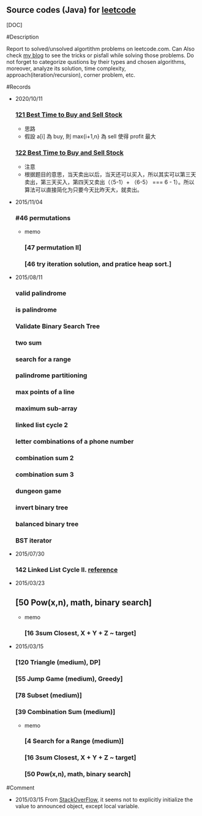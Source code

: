 Source codes (Java) for [leetcode](https://leetcode.com/)
---

[DOC]

#Description

Report to solved/unsolved algortithm problems on leetcode.com. 
Can Also check [my blog](http://danjog.blogspot.jp/) to see the tricks or pisfall while solving those problems.
Do not forget to categorize qustions by their types and chosen algorithms, moreover, analyze its solution, time complexity, approach(iteration/recursion), corner problem, etc.


#Records

- 2020/10/11
  ### [121 Best Time to Buy and Sell Stock](https://leetcode-cn.com/problems/best-time-to-buy-and-sell-stock/)
    - 思路
     - 假設 a[i] 為 buy, 則 max{i+1,n} 為 sell 使得 profit 最大
     
  ### [122 Best Time to Buy and Sell Stock](https://leetcode-cn.com/problems/best-time-to-buy-and-sell-stock-ii/)
    - 注意
     - 根据题目的意思，当天卖出以后，当天还可以买入，所以其实可以第三天卖出，第三天买入，第四天又卖出（（5-1）+ （6-5） === 6 - 1）。所以算法可以直接简化为只要今天比昨天大，就卖出。


- 2015/11/04
  ### #46 permutations
  - memo
    ### [47 permutation II]
    ### [46 try iteration solution, and pratice heap sort.]

- 2015/08/11
  ### valid palindrome
  ### is palindrome
  ### Validate Binary Search Tree
  ### two sum
  ### search for a range
  ### palindrome partitioning
  ### max points of a line
  ### maximum sub-array
  ### linked list cycle 2
  ### letter combinations of a phone number
  ### combination sum 2
  ### combination sum 3
  ### dungeon game
  ### invert binary tree
  ### balanced binary tree
  ### BST iterator

- 2015/07/30
  ### 142 Linked List Cycle II. [reference](http://blog.csdn.net/kenden23/article/details/13871699)

- 2015/03/23  
  ## [50 Pow(x,n), math, binary search]
  - memo
    ### [16  3sum Closest,  X + Y + Z ~ target]

- 2015/03/15
  ### [120 Triangle (medium), DP]
  ### [55 Jump Game (medium), Greedy]
  ### [78 Subset (medium)]
  ### [39 Combination Sum (medium)]
  - memo
    ### [4 Search for a Range (medium)]
    ### [16  3sum Closest,  X + Y + Z ~ target]
    ### [50   Pow(x,n), math, binary search]


#Comment

- 2015/03/15  From [StackOverFlow](http://stackoverflow.com/questions/3426843/what-is-the-default-initialization-of-an-array-in-java), it seems not to explicitly initialize the value to announced object, except local variable.